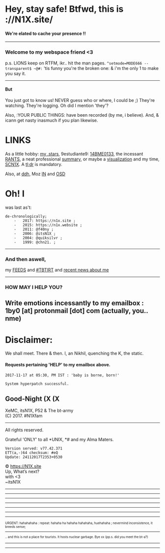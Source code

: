 # Hey, stay safe! Btfwd, this is ://N1X.site/
#### We're elated to cache your presence !!
---

### Welcome to my webspace friend <3
p.s. LIONS keep on RTFM, ikr.. hit the man pages.
`^setmode=MODE666 --transparent$ ~@#:`
'tis funny you're the broken one: & i'm the only 1 to make you say it.

---

#### But
You just got to know us! NEVER guess who or where, I could be ;)
They're watching. They're logging.
Oh did I mention 'they'?


Also, :YOUR PUBLIC THINGS: have been recorded (by me, i believe).
And, & icann get nasty inasmuch if you plan likewise.


# LINKS
As a little hobby: [my .stars](http://github.com/itsn1x), 9estudiante9: [14BME0133](http://14bme0133.github.io), the incessant [RANTS](http://twitter.com/itsn1x), a neat professional [summary](http://linkedin.com/in/itsn1x), or maybe a [visualization](https://vizualize.me/N1X) and my time, [SCN1X](http://soundcloud.com/itsn1x). A [tl;dr](https://about.me/itsN1X) is mandatory.


Also, at [ddh](https://duckduckhack.com/u/itsn1x), Moz [IN](https://mozillatn.github.io) and [OSD](https://opensourcedesign.org)

# Oh! I 
was last as't:
```
de-chronologically;
    -   2017: https://n1x.site ;
    -   2015: https://n1x.website ;
    -   2011: @f40ny ;
    -   2006: @itsN1X ;
    -   2004: @quiksilvr ;
    -   1999: @chn21. ;
```

---

### And then aswell, 
my [FEEDS](NewsFEEDforN1Xsite) and [#TBTIRT](https://twitter.com/search?q=TBTIRT) and [recent news about me](http://google.com/search?q=n1x)

---

### HOW MAY I HELP YOU?
Write emotions incessantly to my emailbox : 1by0 [at] protonmail [dot] com (actually, you.. nme)
---

# Disclaimer:
We shall meet. There & then. I, an Nikhil, quenching the K, the static.

#### Requests pertaining 'HELP' to my emailbox above.

```
2017-11-17 at 05:30, PM IST : 'baby is borne, born!'

System hyperpatch successful.
```

## Good-Night (X (X
XeMC, itsN1X, P52 & The bt-army  
(C) 2017. #N1Xfam

---

All rights reserved.

Grateful 'ONLY' to all \*UNIX, \*# and my Alma Maters.


    Version served: v77.42.371
    ETT(a,-)64 checksum: #eQ
    Update: 24112017T2353+0530

© https://N1X.site
<br>Up, What’s next?
<br>with <3
<br>~itsN1X
<hr><hr><hr><hr><hr><hr><hr><font size='1'>URGENT: hahahahaha : repeat: hahaha ha hahaha hahahaha, huehahaha ; nevermind inconsistence, it breeds sense;<hr>.. and this is not a place for tourists. It hosts nuclear garbage. Bye xx (pp.s. did you meet the bt-a?)</font><hr><hr>

